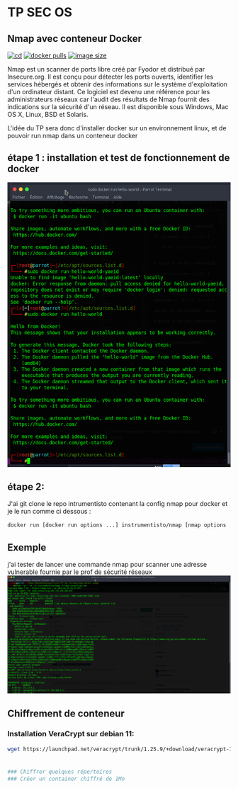 # TP SEC OS

## Nmap avec conteneur Docker

[![cd](https://github.com/jonlabelle/docker-nmap/actions/workflows/cd.yml/badge.svg)](https://github.com/jonlabelle/docker-nmap/actions/workflows/cd.yml)
[![docker pulls](https://img.shields.io/docker/pulls/jonlabelle/nmap?label=docker%20pulls)](https://hub.docker.com/r/jonlabelle/nmap)
[![image size](https://img.shields.io/docker/image-size/jonlabelle/nmap/latest?label=image%20size)](https://hub.docker.com/r/jonlabelle/nmap/tags)

Nmap est un scanner de ports libre créé par Fyodor et distribué par Insecure.org. Il est conçu pour détecter les ports ouverts, identifier les services hébergés et obtenir des informations sur le système d'exploitation d'un ordinateur distant. Ce logiciel est devenu une référence pour les administrateurs réseaux car l'audit des résultats de Nmap fournit des indications sur la sécurité d'un réseau. Il est disponible sous Windows, Mac OS X, Linux, BSD et Solaris.

L'idée du TP sera donc d'installer docker sur un environnement linux, et de pouvoir run nmap dans un conteneur docker

## étape 1 : installation et test de fonctionnement de docker
<img src='docker run.png'>

## étape 2:
J'ai git clone le repo intrumentisto contenant la config nmap pour docker et je le run comme ci dessous :
```bash
docker run [docker run options ...] instrumentisto/nmap [nmap options ...] <nmap target(s)>
```

## Exemple

j'ai tester de lancer une commande nmap pour scanner une adresse vulnerable fournie par le prof de sécurité réseaux
<img src=nmap.png>


## Chiffrement de conteneur
### Installation VeraCrypt sur debian 11:
```bash
wget https://launchpad.net/veracrypt/trunk/1.25.9/+download/veracrypt-1.25.9-Debian-11-amd64.deb```


### Chiffrer quelques répertoires 
### Créer un container chiffré de 1Mo
